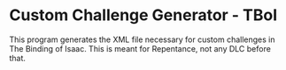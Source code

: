 # Custom Challenge Generator - TBoI

This program generates the XML file necessary for custom challenges in The Binding of Isaac. This is meant for Repentance, not any DLC before that.
